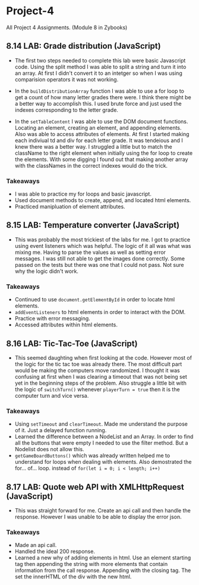 # Project-4
 All Project 4 Assignments. (Module 8 in Zybooks)

## 8.14 LAB: Grade distribution (JavaScript)
- The first two steps needed to complete this lab were basic Javascript code. Using the split method I was able to split a string and turn it into an array. At first I didn't convert it to an intetger so when I was using comparision operators it was not working. 

- In the `buildDistributionArray` function I was able to use a for loop to get a count of how many letter grades there were. I think there might be a better way to accomplish this. I used brute force and just used the indexes corresponding to the letter grade. 

- In the `setTableContent` I was able to use the DOM document functions. Locating an element, creating an element, and appending elements. Also was able to access attributes of elements. At first I started making each indiviual td and div for each letter grade. It was tendeious and I knew there was a better way. I struggled a little but to match the className to the right element when initially using the for loop to create the elements. With some digging I found out that making another array with the classNames in the correct indexes would do the trick. 

### Takeaways
- I was able to practice my for loops and basic javascript. 
- Used document methods to create, append, and located html elements. 
- Practiced manipluation of element attributes.

## 8.15 LAB: Temperature converter (JavaScript)
- This was probably the most trickiest of the labs for me. I got to practice using event listeners which was helpful. The logic of it all was what was mixing me. Having to parse the values as well as setting error messages. I was still not able to get the images done correctly. Some passed on the tests but there was one that I could not pass. Not sure why the logic didn't work. 

### Takeaways
- Continued to use `document.getElementById` in order to locate html elements. 
- `addEventListeners` to html elements in order to interact with the DOM.
- Practice with error messaging. 
- Accessed attributes within html elements. 

## 8.16 LAB: Tic-Tac-Toe (JavaScript)
- This seemed daughting when first looking at the code. However most of the logic for the tic tac toe was already there. The most difficult part would be making the computers move randomized. I thought it was confusing at first when I was clearing a timeout that was not being set yet in the beginning steps of the problem. Also struggle a little bit with the logic of `switchTurn()` whenever `playerTurn = true` then it is the computer turn and vice versa. 

### Takeaways
- Using `setTimeout` and `clearTimeout`. Made me understand the purpose of it. Just a delayed function running. 
- Learned the difference between a NodeList and an Array. In order to find all the buttons that were empty I needed to use the filter method. But a Nodelist does not allow this. 
- `getGameBoardButtons()` which was already written helped me to understand for loops when dealing with elements. Also demostrated the for... of... loop. instead of `for(let i = 0; i < length; i++)`

## 8.17 LAB: Quote web API with XMLHttpRequest (JavaScript)
- This was straight forward for me. Create an api call and then handle the response. However I was unable to be able to display the error json. 

### Takeaways
- Made an api call. 
- Handled the ideal 200 response. 
- Learned a new why of adding elements in html. Use an element starting tag then appending the string with more elements that contain information from the call response. Appending with the closing tag. The set the innerHTML of the div with the new html. 